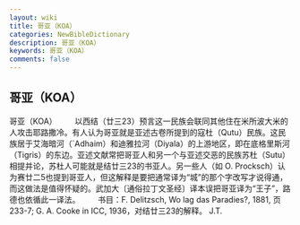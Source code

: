 ```yaml
---
layout: wiki
title: 哥亚（KOA）
categories: NewBibleDictionary
description: 哥亚（KOA）
keywords: 哥亚（KOA）
comments: false
---
```


## 哥亚（KOA）



哥亚（KOA）
　　以西结（廿三23）预言这一民族会联同其他住在米所波大米的人攻击耶路撒冷。有人认为哥亚就是亚述古卷所提到的寇杜（Qutu）民族。这民族居于艾海暗河（`Adhaim）和迪雅拉河（Diyala）的上游地区，即在底格里斯河（Tigris）的东边。亚述文献常把哥亚人和另一个与亚述交恶的民族苏杜（Sutu）相提并论，苏杜人可能就是结廿三23的书亚人。另一些人（如 O. Procksch）认为赛廿二5也提到哥亚人，但这解释是要把通常译为“城”的那个字改写才说得通，而这做法是值得怀疑的。武加大〔通俗拉丁文圣经〕译本误把哥亚译为“王子”，路德也依循此一译法。
　　书目：F. Delitzsch, Wo lag das Paradies?, 1881, 页233-7; G. A. Cooke in ICC, 1936，对结廿三23的解释。
J.T.




